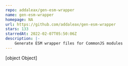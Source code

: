 ```yaml
---
repo: addaleax/gen-esm-wrapper
name: gen-esm-wrapper
homepage: NA
url: https://github.com/addaleax/gen-esm-wrapper
stars: 133
starredAt: 2022-02-07T05:50:06Z
description: |-
    Generate ESM wrapper files for CommonJS modules
---
```


[object Object]
